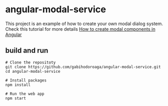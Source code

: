 # angular-modal-service

This project is an example of how to create your own modal dialog system.  
Check this tutorial for more details [How to create modal components in Angular](https://hodo.ro/posts/post-11-angular-modal-service/) 

## build and run

```console
# Clone the repositoty
git clone https://github.com/gabihodoroaga/angular-modal-service.git
cd angular-modal-service

# Install packages
npm install

# Run the web app
npm start

```
